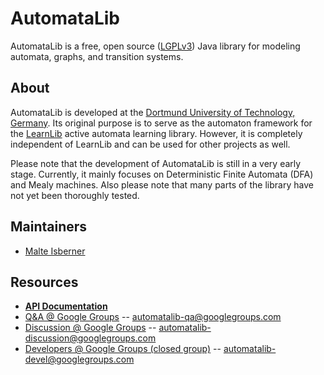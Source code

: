 AutomataLib
===========
AutomataLib is a free, open source ([LGPLv3](http://www.gnu.de/documents/lgpl.en.html)) Java library for modeling automata, graphs, and transition systems.

About
-----
AutomataLib is developed at the [Dortmund University of Technology, Germany](http://www.cs.tu-dortmund.de). Its original purpose is to serve as the automaton framework for the [LearnLib](http://www.learnlib.de)
active automata learning library. However, it is completely independent of LearnLib and can be used for other projects as well.

Please note that the development of AutomataLib is still in a very early stage. Currently, it mainly focuses on Deterministic Finite Automata (DFA) and Mealy machines. Also please note that many parts of the library have not yet been thoroughly tested.

Maintainers
-----------
* [Malte Isberner](https://github.com/misberner)

Resources
---------
* **[API Documentation](http://misberner.github.io/automatalib/apidocs/)**
* [Q&A @ Google Groups](https://groups.google.com/forum/?fromgroups#!forum/automatalib-qa) -- [automatalib-qa@googlegroups.com](mailto:automatalib-qa@googlegroups.com)
* [Discussion @ Google Groups](https://groups.google.com/forum/?fromgroups#!forum/automatalib-discussion) -- [automatalib-discussion@googlegroups.com](mailto:automatalib-discussion@googlegroups.com) 
* [Developers @ Google Groups (closed group)](https://groups.google.com/forum/?fromgroups#!forum/automatalib-devel) -- [automatalib-devel@googlegroups.com](mailto:automatalib-devel@googlegroups.com)

